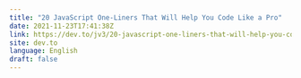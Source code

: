 ```yaml
---
title: "20 JavaScript One-Liners That Will Help You Code Like a Pro"
date: 2021-11-23T17:41:38Z
link: https://dev.to/jv3/20-javascript-one-liners-that-will-help-you-code-like-a-pro-324b?utm_medium=RSS&utm_source=news.12bit.vn
site: dev.to
language: English
draft: false
---
```

